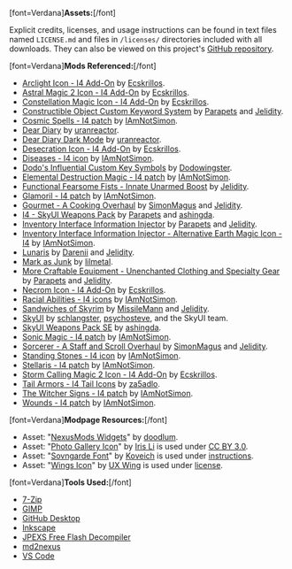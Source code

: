 \[font=Verdana\]**Assets:**\[/font\]

Explicit credits, licenses, and usage instructions can be found in text files named `LICENSE.md` and files in `/licenses/` directories included with all downloads. They can also be viewed on this project's [GitHub repository](https://github.com/GroundAura/The-Handy-Icon-Collection-Collective).

\[font=Verdana\]**Mods Referenced:**\[/font\]

- [Arclight Icon - I4 Add-On](https://www.nexusmods.com/skyrimspecialedition/mods/92733) by [Ecskrillos](https://www.nexusmods.com/users/22016239).
- [Astral Magic 2 Icon - I4 Add-On](https://www.nexusmods.com/skyrimspecialedition/mods/92079) by [Ecskrillos](https://www.nexusmods.com/users/22016239).
- [Constellation Magic Icon - I4 Add-On](https://www.nexusmods.com/skyrimspecialedition/mods/92145) by [Ecskrillos](https://www.nexusmods.com/users/22016239).
- [Constructible Object Custom Keyword System](https://www.nexusmods.com/skyrimspecialedition/mods/81409) by [Parapets](https://www.nexusmods.com/users/39501725) and [Jelidity](https://www.nexusmods.com/users/4569617).
- [Cosmic Spells - I4 patch](https://www.nexusmods.com/skyrimspecialedition/mods/92307) by [IAmNotSimon](https://www.nexusmods.com/users/160117868).
- [Dear Diary](https://www.nexusmods.com/skyrimspecialedition/mods/23010) by [uranreactor](https://www.nexusmods.com/users/1863120).
- [Dear Diary Dark Mode](https://www.nexusmods.com/skyrimspecialedition/mods/60837) by [uranreactor](https://www.nexusmods.com/users/1863120).
- [Desecration Icon - I4 Add-On](https://www.nexusmods.com/skyrimspecialedition/mods/92474) by [Ecskrillos](https://www.nexusmods.com/users/22016239).
- [Diseases - I4 icon](https://www.nexusmods.com/skyrimspecialedition/mods/94076) by [IAmNotSimon](https://www.nexusmods.com/users/160117868).
- [Dodo's Influential Custom Key Symbols](https://www.nexusmods.com/skyrimspecialedition/mods/98619) by [Dodowingster](https://www.nexusmods.com/users/51260301).
- [Elemental Destruction Magic - I4 patch](https://www.nexusmods.com/skyrimspecialedition/mods/92209) by [IAmNotSimon](https://www.nexusmods.com/users/160117868).
- [Functional Fearsome Fists - Innate Unarmed Boost](https://www.nexusmods.com/skyrimspecialedition/mods/59460) by [Jelidity](https://www.nexusmods.com/users/4569617).
- [Glamoril - I4 patch](https://www.nexusmods.com/skyrimspecialedition/mods/92292) by [IAmNotSimon](https://www.nexusmods.com/users/160117868).
- [Gourmet - A Cooking Overhaul](https://www.nexusmods.com/skyrimspecialedition/mods/96876) by [SimonMagus](https://www.nexusmods.com/users/67410746) and [Jelidity](https://www.nexusmods.com/users/4569617).
- [I4 - SkyUI Weapons Pack](https://www.nexusmods.com/skyrimspecialedition/mods/85703) by [Parapets](https://www.nexusmods.com/users/39501725) and [ashingda](https://www.nexusmods.com/users/10236085).
- [Inventory Interface Information Injector](https://www.nexusmods.com/skyrimspecialedition/mods/85702) by [Parapets](https://www.nexusmods.com/users/39501725) and [Jelidity](https://www.nexusmods.com/users/4569617).
- [Inventory Interface Information Injector - Alternative Earth Magic Icon - I4](https://www.nexusmods.com/skyrimspecialedition/mods/92170) by [IAmNotSimon](https://www.nexusmods.com/users/160117868).
- [Lunaris](https://www.nexusmods.com/skyrimspecialedition/mods/80852) by [Darenii](https://www.nexusmods.com/users/5073294) and [Jelidity](https://www.nexusmods.com/users/4569617).
- [Mark as Junk](https://www.nexusmods.com/skyrimspecialedition/mods/105245) by [lilmetal](https://www.nexusmods.com/users/945068).
- [More Craftable Equipment - Unenchanted Clothing and Specialty Gear](https://www.nexusmods.com/skyrimspecialedition/mods/44666) by [Parapets](https://www.nexusmods.com/users/39501725) and [Jelidity](https://www.nexusmods.com/users/4569617).
- [Necrom Icon - I4 Add-On](https://www.nexusmods.com/skyrimspecialedition/mods/92406) by [Ecskrillos](https://www.nexusmods.com/users/22016239).
- [Racial Abilities - I4 icons](https://www.nexusmods.com/skyrimspecialedition/mods/93219) by [IAmNotSimon](https://www.nexusmods.com/users/160117868).
- [Sandwiches of Skyrim](https://www.nexusmods.com/skyrimspecialedition/mods/98881) by [MissileMann](https://www.nexusmods.com/users/51322576) and [Jelidity](https://www.nexusmods.com/users/4569617).
- [SkyUI](https://www.nexusmods.com/skyrimspecialedition/mods/12604) by [schlangster](https://www.nexusmods.com/users/28794), [psychosteve](https://www.nexusmods.com/skyrim/users/37741), and the SkyUI team.
- [SkyUI Weapons Pack SE](https://www.nexusmods.com/skyrimspecialedition/mods/37231) by [ashingda](https://www.nexusmods.com/users/10236085).
- [Sonic Magic - I4 patch](https://www.nexusmods.com/skyrimspecialedition/mods/92091) by [IAmNotSimon](https://www.nexusmods.com/users/160117868).
- [Sorcerer - A Staff and Scroll Overhaul](https://www.nexusmods.com/skyrimspecialedition/mods/95196) by [SimonMagus](https://www.nexusmods.com/users/67410746) and [Jelidity](https://www.nexusmods.com/users/4569617).
- [Standing Stones - I4 icon](https://www.nexusmods.com/skyrimspecialedition/mods/92780) by [IAmNotSimon](https://www.nexusmods.com/users/160117868).
- [Stellaris - I4 patch](https://www.nexusmods.com/skyrimspecialedition/mods/92301) by [IAmNotSimon](https://www.nexusmods.com/users/160117868).
- [Storm Calling Magic 2 Icon - I4 Add-On](https://www.nexusmods.com/skyrimspecialedition/mods/92189) by [Ecskrillos](https://www.nexusmods.com/users/22016239).
- [Tail Armors - I4 Tail Icons](https://www.nexusmods.com/skyrimspecialedition/mods/110374) by [za5adlo](https://www.nexusmods.com/users/44413682).
- [The Witcher Signs - I4 patch](https://www.nexusmods.com/skyrimspecialedition/mods/92127) by [IAmNotSimon](https://www.nexusmods.com/users/160117868).
- [Wounds - I4 patch](https://www.nexusmods.com/skyrimspecialedition/mods/92614) by [IAmNotSimon](https://www.nexusmods.com/users/160117868).

\[font=Verdana\]**Modpage Resources:**\[/font\]

- Asset: "[NexusMods Widgets](https://github.com/doodlum/nexusmods-widgets)" by [doodlum](https://www.nexusmods.com/users/28038035).
- Asset: "[Photo Gallery Icon](https://thenounproject.com/icon/photo-gallery-17840/)" by [Iris Li](https://thenounproject.com/icons.design/) is used under [CC BY 3.0](https://creativecommons.org/licenses/by/3.0/).
- Asset: "[Sovngarde Font](https://www.nexusmods.com/skyrimspecialedition/mods/386)" by [Koveich](https://www.nexusmods.com/users/34763925) is used under [instructions](https://www.nexusmods.com/skyrimspecialedition/mods/386?tab=posts).
- Asset: "[Wings Icon](https://uxwing.com/wings-icon/)" by [UX Wing](https://uxwing.com/) is used under [license](https://uxwing.com/license/).

\[font=Verdana\]**Tools Used:**\[/font\]

- [7-Zip](https://www.7-zip.org/)
- [GIMP](https://www.gimp.org)
- [GitHub Desktop](https://desktop.github.com)
- [Inkscape](https://inkscape.org)
- [JPEXS Free Flash Decompiler](https://github.com/jindrapetrik/jpexs-decompiler/releases)
- [md2nexus](https://www.nexusmods.com/skyrimspecialedition/mods/100441)
- [VS Code](https://code.visualstudio.com)
